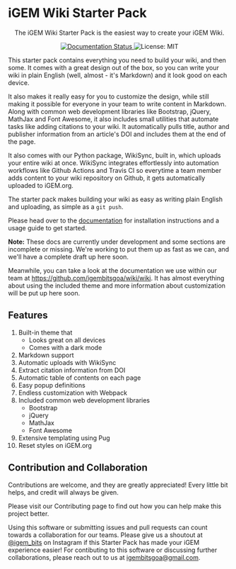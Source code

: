 # iGEM Wiki Starter Pack

<p align="center">
The iGEM Wiki Starter Pack is the easiest way to create your iGEM Wiki.
</p>


<p align="center">
   <a href="https://igem-wiki-starter.readthedocs.io">
      <img src="https://img.shields.io/readthedocs/igem-wiki-starter?logo=Read%20The%20Docs&style=for-the-badge" alt="Documentation Status">
   </a>
   <img src="https://img.shields.io/github/license/igembitsgoa/igem-wiki-starter?style=for-the-badge" alt="License: MIT">
</p>
  

This starter pack contains everything you need to build your wiki, and then some. It comes with a great design out of the box, so you can write your wiki in plain English (well, almost - it's Markdown) and it look good on each device. 

It also makes it really easy for you to customize the design, while still making it possible for everyone in your team to write content in Markdown. Along with common web development libraries like Bootstrap, jQuery, MathJax and Font Awesome, it also includes small utilities that automate tasks like adding citations to your wiki. It automatically pulls title, author and publisher information from an article's DOI and includes them at the end of the page. 

It also comes with our Python package, WikiSync, built in, which uploads your entire wiki at once. WikiSync integrates effortlessly into automation workflows like Github Actions and Travis CI so everytime a team member adds content to your wiki repository on Github, it gets automatically uploaded to iGEM.org.

The starter pack makes building your wiki as easy as writing plain English and uploading, as simple as a `git push`.

Please head over to the [documentation](https://igem-wiki-starter.readthedocs.io) for installation instructions and a usage guide to get started.

**Note:** These docs are currently under development and some sections are incomplete or missing. We're working to put them up as fast as we can, and we'll have a complete draft up here soon. 

Meanwhile, you can take a look at the documentation we use within our team at https://github.com/igembitsgoa/wiki/wiki. It has almost everything about using the included theme and more information about customization will be put up here soon.
   
   

Features
--------

1. Built-in theme that
   * Looks great on all devices
   * Comes with a dark mode
1. Markdown support
1. Automatic uploads with WikiSync
1. Extract citation information from DOI
1. Automatic table of contents on each page
1. Easy popup definitions
1. Endless customization with Webpack
1. Included common web development libraries
   * Bootstrap
   * jQuery
   * MathJax
   * Font Awesome
1. Extensive templating using Pug
1. Reset styles on iGEM.org


Contribution and Collaboration
------------------------------

Contributions are welcome, and they are greatly appreciated! Every
little bit helps, and credit will always be given.

Please visit our Contributing page to find out how you can help 
make this project better.

Using this software or submitting issues and pull requests can count 
towards a collaboration for our teams. Please give us a shoutout at 
[@igem_bits](https://www.instagram.com/igem_bits) on Instagram if 
this Starter Pack has made your iGEM experience easier! For contibuting 
to this software or discussing further collaborations, please reach out 
to us at igembitsgoa@gmail.com.

